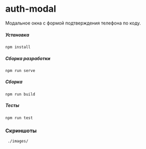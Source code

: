 # auth-modal

Модальное окна c формой подтверждения телефона по коду.

##### Установка
```
npm install
```

##### Сборка разработки
```
npm run serve
```

##### Сборка
```
npm run build
```

##### Тесты
```
npm run test
```

### Скриншоты
```
 ./images/
```
